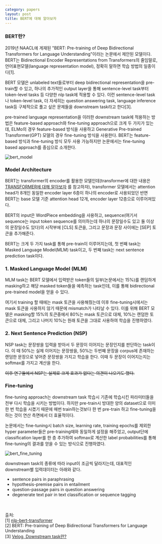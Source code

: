 ```yaml
---
category: papers
layout: post
title: BERT에 대해 알아보자
---
```

### BERT란?
2019년 NAACL에 게재된 "BERT: Pre-training of Deep Bidirectional Transformers for Language Understanding"이라는 논문에서 제안된 모델이다. BERT는 Bidirectional Encoder Representations from Transformers의 줄임말로, 언어표현모델(language representation model), 정확히 말하면 학습 방법의 일종이다[1].

BERT 모델은 unlabeled text들로부터 deep bidirectional representation을 pre-train할 수 있고, 하나의 추가적인 output layer을 통해 sentence-level task부터 token-level tasks 등 다양한 nlp task에 적용할 수 있다. 이런 sentence-level task나 token-level task, 더 자세히는 question answering task, language inference task등 구체적으로 풀고 싶은 문제들을 downstream task라고 한다[3].

pre-trained language representation을 이러한 downstream task에 적용하는 방법은 feature-based approach와 fine-tuning approach으로 크게 두 가지가 있는데, ELMo의 경우 feature-based 방식을 사용하고 Generative Pre-trained Transformer(GPT) 모델의 경우 fine-tuning 방식을 사용한다. BERT는 feature-based 방식과 fine-tuning 방식 모두 사용 가능하지만 논문에서는 fine-tuning based approach를 중심으로 소개한다. 

![bert_model](https://gityunjae.github.io/images/BERT.PNG)
### Model Architecture
BERT는 transformer의 encoder를 활용한 모델인데(transformer에 대한 내용은 <a href="https://gityunjae.github.io/study/2020/09/07/TRANSFORMER/">TRANSFORMER에 대해 알아보자</a> 를 참고하자), transformer 모델에서는 attention head가 8개인 동일한 encoder layer 6층이 하나의 encoder로 사용되었던 반면 BERT는 base 모델 기준 attention head 12개, encoder layer 12층으로 이루어져있다.

BERT의 input은 WordPiece embedding을 사용하고, sequence(여기서 sequence는 input token sequence를 의미하는데 하나의 문장일수도 있고 둘 이상의 문장일수도 있다)의 시작부에 [CLS] 토큰을, 그리고 문장과 문장 사이에는 [SEP] 토큰을 추가해준다.

BERT는 크게 두 가지 task를 통해 pre-train이 이루어지는데, 첫 번째 task는 Masked Language Model(MLM) task이고, 두 번째 task는 next sentence prediction task이다.

### 1. Masked Language Model (MLM)
MLM task는 BERT 모델에서 입력받은 token들의 일부(논문에서는 15%)를 랜덤하게 masking하고 해당 masked token들을 예측하는 task인데, 이를 통해 bidirectional pre-trained model을 얻을 수 있다.

여기서 training 할 때에는 mask 토큰을 사용해줬는데 이후 fine-tuning시에서는 mask 토큰을 사용하지 않기 때문에 mismatch가 나타날 수 있다. 이를 위해 BERT 모델은 masking할 15%의 토큰중에서 80%는 mask 토큰으로 대체, 10%는 랜덤한 토큰으로 대체, 그리고 나머지 10%는 원래 토큰을 그대로 사용하여 학습을 진행하였다.

### 2. Next Sentence Prediction (NSP)
NSP task는 문장쌍을 입력을 받아서 두 문장이 이어지는 문장인지를 판단하는 task이다. 이 때 50%는 실제 이어지는 문장쌍을, 50%는 두번째 문장을 corpus에 존재하는 랜덤한 문장으로 넣어준 문장쌍을 가지고 학습을 한다. 이때 두 문장이 이어지는지는 softmax를 가지고 계산을 한다.

<del>이후 연구들에서 NSP는 실제로 크게 효과가 없다는 의견이 나오기도 했다.</del>

### Fine-tuning
fine-tuning approach는 downstream task 학습시 기존에 학습시킨 파라미터들을 전부 다시 학습을 시키는 방법이다. 하지만 pre-train시 방대한 양의 dataset으로 이미 한 번 학습을 시켰기 때문에 매번 train하는것보다 한 번 pre-train 하고 fine-tuning을 하는 것이 연산 측면에서 더 효율적이다.

논문에서는 fine-tuning시 batch size, learning rate, training epochs를 제외한 hyper parameter들은 pre-training때와 동일하게 설정을 해주었고, output단에 classification layer를 한 층 추가하여 softmax로 계산한 label probabilities를 통해 fine-tuning의 결과를 얻을 수 있는 방식으로 진행하였다.

![bert_fine_tuning](https://gityunjae.github.io/images/BERT_fine_tuning.PNG)

downstream task의 종류에 따라 input이 조금씩 달라지는데, 대표적인 downstream별 입력데이터는 아래와 같다.
- sentence pairs in paraphrasing
- hypothesis-premise pairs in entailment
- question-passage pairs in question answering
- degenerate text pair in text classification or sequence tagging

<br><br>
출처: <br>
[1] <a href="https://medium.com/@jonathan_hui/nlp-bert-transformer-7f0ac397f524">nlp-bert-transformer</a><br>
[2] BERT: Pre-training of Deep Bidirectional Transformers for Language Understanding<br>
[3] <a href="https://velog.io/@nawnoes/Downstream-Task%EB%9E%80">Velog, Downstream task란?</a><br>
